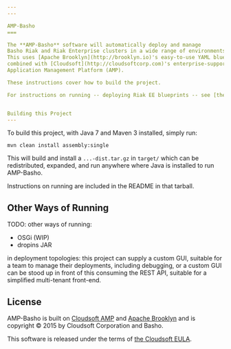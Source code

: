 ```yaml
---
---

AMP-Basho
===

The **AMP-Basho** software will automatically deploy and manage 
Basho Riak and Riak Enterprise clusters in a wide range of environments.
This uses [Apache Brooklyn](http://brooklyn.io)'s easy-to-use YAML blueprinting approach,
combined with [Cloudsoft](http://cloudsoftcorp.com)'s enterprise-supported 
Application Management Platform (AMP).

These instructions cover how to build the project.

For instructions on running -- deploying Riak EE blueprints -- see [the distro's README](src/main/assembly/files/README.md).


Building this Project
---
```


To build this project, with Java 7 and Maven 3 installed, simply run:

    mvn clean install assembly:single
    
This will build and install a `...-dist.tar.gz` in `target/` which can be redistributed, 
expanded, and run anywhere where Java is installed to run AMP-Basho.

Instructions on running are included in the README in that tarball.
 


Other Ways of Running
---

TODO: other ways of running:

* OSGi (WIP)
* dropins JAR

in deployment topologies:  this project can supply a custom GUI, suitable for a team to manage their deployments, including debugging,
or a custom GUI can be stood up in front of this consuming the REST API, suitable for a simplified multi-tenant front-end.


License
---

AMP-Basho is built on [Cloudsoft AMP](http://www.cloudsoftcorp.com) and [Apache Brooklyn](http://brooklyn.io)
and is copyright &copy; 2015 by Cloudsoft Corporation and Basho.

This software is released under the terms of [the Cloudsoft EULA](LICENSE.md).
